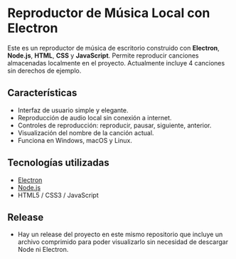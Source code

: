 # Reproductor de Música Local con Electron

Este es un reproductor de música de escritorio construido con **Electron**, **Node.js**, **HTML**, **CSS** y **JavaScript**. Permite reproducir canciones almacenadas localmente en el proyecto. 
Actualmente incluye 4 canciones sin derechos de ejemplo.

## Características

- Interfaz de usuario simple y elegante.
- Reproducción de audio local sin conexión a internet.
- Controles de reproducción: reproducir, pausar, siguiente, anterior.
- Visualización del nombre de la canción actual.
- Funciona en Windows, macOS y Linux.

## Tecnologías utilizadas

- [Electron](https://www.electronjs.org/)
- [Node.js](https://nodejs.org/)
- HTML5 / CSS3 / JavaScript

## Release
- Hay un release del proyecto en este mismo repositorio que incluye un archivo comprimido para poder visualizarlo sin necesidad de descargar Node ni Electron.
